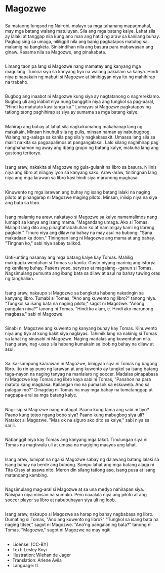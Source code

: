 # Magozwe

##
Sa mataong lungsod ng Nairobi, malayo sa mga tahanang mapagmahal, may mga batang walang matuluyan. Sila ang mga batang kalye. Lahat sila ay lalaki at tanggap nila kung ano man ang hatid ng araw sa kanilang buhay. Pagkagising sa umaga, nililigpit nila ang banig pagkatapos matulog sa malamig na bangketa. Sinisindihan nila ang basura para mabawasan ang ginaw. Kasama nila sa Magozwe, ang pinakabata.

##
Limang taon pa lang si Magozwe nang mamatay ang kanyang mga magulang. Tumira siya sa kanyang tiyo na walang pakialam sa kanya. Hindi niya pinapakain ng mabuti si Magozwe at binibigyan niya ito ng mahihirap na trabaho.

##
Bugbog ang inaabot ni Magozwe kung siya ay nagtatanong o nagrereklamo. Bugbog uli ang inabot niya nung banggitin niya ang tungkol sa pag-aaral, "Hindi ka matututo kasi tanga ka." Lumayas si Magozwe pagkatapos ng tatlong taong paghihirap at siya ay sumama sa mga batang kalye.

##
Mahirap ang buhay at lahat sila nagkukumahog makahanap lang ng makakain. Minsan hinuhuli sila ng pulis, minsan naman ay nabubugbog. Walang nag-aalaga sa kanila pag sila'y nagkakasakit. Umaasa lang sila sa maliit na kita sa pagpapalimos at pangangalakal. Lalo silang naghihirap pag nanghahamon ng away ang ibang grupo ng batang kalye, makuha lang ang gustong teritoryo.

##
Isang araw, nakakita si Magozwe ng gula-gulanit na libro sa basura. Nilinis niya ang libro at nilagay iyon sa kanyang sako. Araw-araw, tinitingnan lang niya ang mga larawan sa libro kasi hindi siya marunong magbasa.

##
Kinuwento ng mga larawan ang buhay ng isang batang lalaki na naging piloto at pinangarap ni Magozwe maging piloto. Minsan, iniisip niya na siya ang bata sa libro.

##
Isang malamig na araw, nakatayo si Magozwe sa kalye namamalimos nang lumapit sa kanya ang isang mama. "Magandang umaga. Ako si Tomas. Malapit lang dito ang pinagtatrabahuhan ko at namimigay kami ng libreng pagkain." Tinuro niya ang dilaw na bahay na may asul na bubong. "Sana makadaan ka doon." Tiningnan lang ni Magozwe ang mama at ang bahay. "Tingnan ko," sabi niya sabay talikod.

##
Unti-unting nasanay ang mga batang kalye kay Tomas. Mahilig makipagkuwentuhan si Tomas sa kanila. Gusto niyang marinig ang istorya ng kanilang buhay. Pasensiyoso, seryoso at magalang--ganun si Tomas. Nagsimulang pumunta ang ibang bata sa dilaw at asul na bahay tuwing oras ng tanghalian.

##
Isang araw, nakaupo si Magozwe sa bangketa habang nakatingin sa kanyang libro. Tumabi si Tomas, "Ano ang kuwento ng libro?" tanong niya. "Tungkol sa isang bata na naging piloto," sagot ni Magozwe. "Anong pangalan niya?" tanong ni Tomas. "Hindi ko alam, e. Hindi ako marunong magbasa." sabi ni Magozwe.

##
Sinabi ni Magozwe ang kuwento ng kanyang buhay kay Tomas. Kinuwento niya ang tiyo at kung bakit siya naglayas. Tahimik lang na nakinig si Tomas sa lahat ng sinasabi ni Magozwe. Naging madalas ang kuwentuhan nila. Isang araw, nag-usap sila habang kumakain sa loob ng bahay na dilaw at asul.

##
Sa ika-sampung kaarawan ni Magozwe, binigyan siya ni Tomas ng bagong libro. Ito rin ay puno ng larawan at ang kuwento ay tungkol sa isang batang taga-nayon na naging tanyag na manlalaro ng soccer. Madalas pinapabasa ni Magozwe kay Tomas ang libro kaya sabi ni Tomas, "Panahon na para matuto kang magbasa. Kailangan mo na pumasok sa eskuwela. Ano sa palagay mo?" Dinagdag ni Tomas na may mga bahay na tumatanggap at nagpapa-aral sa mga batang kalye.

##
Nag-isip si Magozwe nang matagal. Paano kung tama ang sabi ni tiyo? Paano kung totoo ngang bobo siya? Paano kung mabugbog siya uli? Natakot si Magozwe. "Mas ok na siguro ako dito sa kalye," sabi niya sa sarili.

##
Nabanggit niya kay Tomas ang kanyang mga takot. Tinulungan siya ni Tomas na magtiwala uli at umasa na magiging maayos ang lahat.

##
Isang araw, lumipat na nga si Magozwe sabay ng dalawang batang lalaki sa isang bahay na berde ang bubong. Sampu lahat ang mga batang alaga ni Tita Cissy at asawa nito. Meron din silang tatlong aso, isang pusa at isang matandang kambing.

##
Nagsimulang mag-aral si Magozwe at sa una medyo nahirapan siya. Naisipan niya minsan na sumuko. Pero naaalala niya ang piloto at ang soccer player sa libro at nabubuhayan siya uli ng loob.

##
Isang araw, nakaupo si Magozwe sa harap ng bahay nagbabasa ng libro. Dumating si Tomas, "Ano ang kuwento ng libro?" "Tungkol sa isang bata na naging titser," sagot ni Magozwe.
"Ano'ng pangalan ng bata?" tanong ni Tomas. "Magozwe," sagot ni Magozwe na may ngiti.

##
* License: [CC-BY]
* Text: Lesley Koyi
* Illustration: Wiehan de Jager
* Translation: Arlene Avila
* Language: tl
